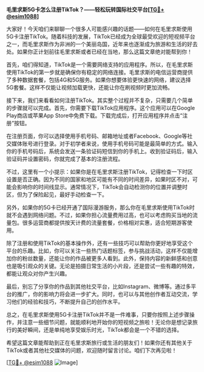 **毛里求斯5G卡怎么注册TikTok？——轻松玩转国际社交平台[[TG💪+ @esim1088](https://t.me/s/esim1088)]**

大家好！今天咱们来聊聊一个很多人可能感兴趣的话题——如何在毛里求斯使用5G卡注册TikTok。随着科技的发展，TikTok已经成为全球最受欢迎的短视频平台之一，而毛里求斯作为非洲的一个美丽岛国，近年来也逐渐成为旅游和生活的好去处。如果你正计划前往毛里求斯或者已经在当地，那么这篇文章绝对能帮到你！

首先，咱们得知道，TikTok是一个需要网络支持的应用程序。所以，在毛里求斯使用TikTok的第一步就是确保你有稳定的网络连接。毛里求斯的电信运营商提供了多种数据套餐，包括4G和5G服务。如果你想要体验更快速的网络，建议选择5G套餐。这样不仅能让视频加载更快，还能让你在刷视频时更加流畅。

接下来，我们来看看如何注册TikTok。其实整个过程并不复杂，只需要几个简单的步骤就可以完成。首先，你需要下载TikTok应用程序。这个应用可以在Google Play商店或苹果App Store中免费下载。下载完成后，打开应用程序并点击“注册”按钮。

在注册页面，你可以选择使用手机号码、邮箱地址或者Facebook、Google等社交媒体账号进行登录。对于初学者来说，使用手机号码可能是最简单的方式。输入你的手机号码后，系统会发送一条验证码短信到你的手机上。收到验证码后，输入验证码并设置密码，你就完成了基本的注册流程。

不过，这里有一个小提示：如果你是在毛里求斯注册TikTok，记得检查一下时区设置是否正确。因为不同的国家和地区可能有不同的时间差异，如果时区不对，可能会影响你的时间线显示。通常情况下，TikTok会自动检测你的位置并调整时区，但为了保险起见，最好手动检查一下。

另外，如果你的5G卡已经开通了国际漫游服务，那么你在毛里求斯使用TikTok时就不会遇到网络问题。不过，如果你担心流量费用过高，也可以考虑购买当地的流量包。很多运营商都提供按天计费的流量套餐，价格相对实惠，适合短期游客使用。

除了注册和使用TikTok的基本操作外，还有一些技巧可以帮助你更好地享受这个平台的乐趣。比如，你可以关注一些热门话题标签，参与挑战活动，这样不仅能增加你的粉丝数量，还能让你的作品被更多人看到。此外，保持内容的新鲜感和创意也是吸引观众的关键。无论是拍摄日常生活的小片段，还是尝试一些有趣的特效，都能让观众对你产生兴趣。

最后，别忘了分享你的作品到其他社交平台，比如Instagram、微博等。通过多平台的推广，你的影响力将会进一步扩大。同时，也可以与其他创作者互动交流，学习他们的经验和技巧，不断提升自己的创作水平。

总之，在毛里求斯使用5G卡注册TikTok并不是一件难事，只要你按照上述步骤操作，并注意一些细节问题，就能顺利地开始你的短视频之旅啦！无论你是想记录旅行的美好瞬间，还是单纯地享受娱乐时光，TikTok都会是一个不错的选择。

希望这篇文章能帮助到正在毛里求斯旅行或生活的朋友们！如果你还有其他关于TikTok或者其他社交媒体的问题，欢迎随时留言讨论。咱们下次再见啦！

[[TG💪+ @esim1088](https://t.me/s/esim1088) ![Image](https://i.postimg.cc/4NQfJmqS/Snipaste-2025-05-13-00-14-12.png)]